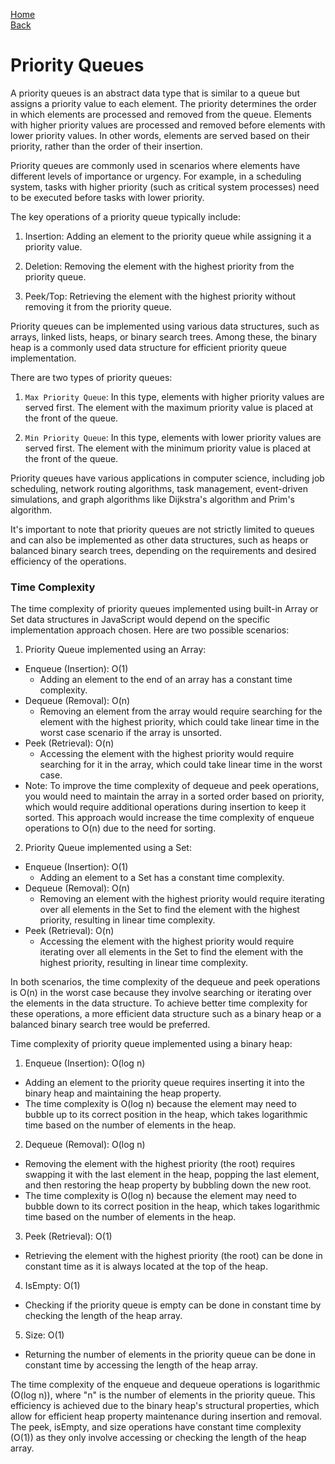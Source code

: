[Home](../../readme.md) <br>
[Back](./00_trees.md)

# Priority Queues

A priority queues is an abstract data type that is similar to a queue but assigns a priority value to each element. The priority determines the order in which elements are processed and removed from the queue. Elements with higher priority values are processed and removed before elements with lower priority values. In other words, elements are served based on their priority, rather than the order of their insertion.

Priority queues are commonly used in scenarios where elements have different levels of importance or urgency. For example, in a scheduling system, tasks with higher priority (such as critical system processes) need to be executed before tasks with lower priority.

The key operations of a priority queue typically include:

1. Insertion: Adding an element to the priority queue while assigning it a priority value.

2. Deletion: Removing the element with the highest priority from the priority queue.

3. Peek/Top: Retrieving the element with the highest priority without removing it from the priority queue.

Priority queues can be implemented using various data structures, such as arrays, linked lists, heaps, or binary search trees. Among these, the binary heap is a commonly used data structure for efficient priority queue implementation.

There are two types of priority queues:

1. `Max Priority Queue`: In this type, elements with higher priority values are served first. The element with the maximum priority value is placed at the front of the queue.

2. `Min Priority Queue`: In this type, elements with lower priority values are served first. The element with the minimum priority value is placed at the front of the queue.

Priority queues have various applications in computer science, including job scheduling, network routing algorithms, task management, event-driven simulations, and graph algorithms like Dijkstra's algorithm and Prim's algorithm.

It's important to note that priority queues are not strictly limited to queues and can also be implemented as other data structures, such as heaps or balanced binary search trees, depending on the requirements and desired efficiency of the operations.

### Time Complexity

The time complexity of priority queues implemented using built-in Array or Set data structures in JavaScript would depend on the specific implementation approach chosen. Here are two possible scenarios:

1. Priority Queue implemented using an Array:

- Enqueue (Insertion): O(1)
  - Adding an element to the end of an array has a constant time complexity.
- Dequeue (Removal): O(n)
  - Removing an element from the array would require searching for the element with the highest priority, which could take linear time in the worst case scenario if the array is unsorted.
- Peek (Retrieval): O(n)
  - Accessing the element with the highest priority would require searching for it in the array, which could take linear time in the worst case.
- Note: To improve the time complexity of dequeue and peek operations, you would need to maintain the array in a sorted order based on priority, which would require additional operations during insertion to keep it sorted. This approach would increase the time complexity of enqueue operations to O(n) due to the need for sorting.

2. Priority Queue implemented using a Set:

- Enqueue (Insertion): O(1)
  - Adding an element to a Set has a constant time complexity.
- Dequeue (Removal): O(n)
  - Removing an element with the highest priority would require iterating over all elements in the Set to find the element with the highest priority, resulting in linear time complexity.
- Peek (Retrieval): O(n)
  - Accessing the element with the highest priority would require iterating over all elements in the Set to find the element with the highest priority, resulting in linear time complexity.

In both scenarios, the time complexity of the dequeue and peek operations is O(n) in the worst case because they involve searching or iterating over the elements in the data structure. To achieve better time complexity for these operations, a more efficient data structure such as a binary heap or a balanced binary search tree would be preferred.

Time complexity of priority queue implemented using a binary heap:

1. Enqueue (Insertion): O(log n)

- Adding an element to the priority queue requires inserting it into the binary heap and maintaining the heap property.
- The time complexity is O(log n) because the element may need to bubble up to its correct position in the heap, which takes logarithmic time based on the number of elements in the heap.

2. Dequeue (Removal): O(log n)

- Removing the element with the highest priority (the root) requires swapping it with the last element in the heap, popping the last element, and then restoring the heap property by bubbling down the new root.
- The time complexity is O(log n) because the element may need to bubble down to its correct position in the heap, which takes logarithmic time based on the number of elements in the heap.

3. Peek (Retrieval): O(1)

- Retrieving the element with the highest priority (the root) can be done in constant time as it is always located at the top of the heap.

4. IsEmpty: O(1)

- Checking if the priority queue is empty can be done in constant time by checking the length of the heap array.

5. Size: O(1)

- Returning the number of elements in the priority queue can be done in constant time by accessing the length of the heap array.

The time complexity of the enqueue and dequeue operations is logarithmic (O(log n)), where "n" is the number of elements in the priority queue. This efficiency is achieved due to the binary heap's structural properties, which allow for efficient heap property maintenance during insertion and removal. The peek, isEmpty, and size operations have constant time complexity (O(1)) as they only involve accessing or checking the length of the heap array.
